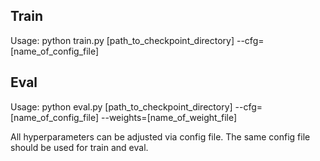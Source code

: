 ## Train

Usage: python train.py [path_to_checkpoint_directory] --cfg=[name_of_config_file]

## Eval

Usage: python eval.py [path_to_checkpoint_directory] --cfg=[name_of_config_file] --weights=[name_of_weight_file]

All hyperparameters can be adjusted via config file. The same config file should be used for train and eval.


